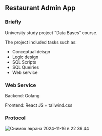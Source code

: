 ## Restaurant Admin App

### Briefly
University study project "Data Bases" course.

The project included tasks such as:

- Conceptual deisgn
- Logic design
- SQL Scripts
- SQL Queiries
- Web service

### Web Service
Backend: Golang

Frontend: React JS + tailwind.css

### Protocol
![Снимок экрана 2024-11-16 в 22 36 44](https://github.com/user-attachments/assets/f22c117c-988f-4948-b3e4-062240e769b5)
